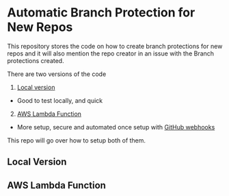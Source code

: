 # Automatic Branch Protection for New Repos

This repository stores the code on how to create branch protections for new repos and it will also mention the repo creator in an issue with the Branch protections created.

There are two versions of the code

1. [Local version](./Local_version)
  - Good to test locally, and quick
2. [AWS Lambda Function](./Lambda_code/)
  - More setup, secure and automated once setup with [GitHub webhooks](https://docs.github.com/en/developers/webhooks-and-events/webhooks/webhook-events-and-payloads)

This repo will go over how to setup both of them.

## Local Version

## AWS Lambda Function
